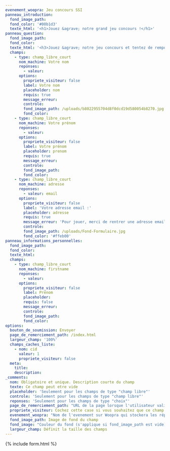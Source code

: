 ```yaml
---
evenement_woopra: Jeu concours SSI
panneau_introduction:
  fond_image_path:
  fond_color: '#00b1d3'
  texte_html: '<h1>Jouez &agrave; notre grand jeu concours !</h1>'
panneau_question:
  fond_image_path:
  fond_color:
  texte_html: '<h3>Jouez &agrave; notre jeu concours et tentez de remporter six mois de paniers hebdomadaires de produits alimentaires locaux gratuits !</h3>'
  champs:
    - type: champ_libre_court
      nom_machine: Votre nom
      reponses:
        - valeur:
      options:
        propriete_visiteur: false
        label: Votre nom
        placeholder: nom
        requis: true
        message_erreur:
        controle:
        fond_image_path: /uploads/b8022955704d8f0dcd19d580054b8270.jpg
        fond_color:
    - type: champ_libre_court
      nom_machine: Votre prénom
      reponses:
        - valeur:
      options:
        propriete_visiteur: false
        label: Votre prénom
        placeholder: prenom
        requis: true
        message_erreur:
        controle:
        fond_image_path:
        fond_color:
    - type: champ_libre_court
      nom_machine: adresse
      reponses:
        - valeur: email
      options:
        propriete_visiteur: false
        label: 'Votre adresse email :'
        placeholder: adresse
        requis: true
        message_erreur: 'Pour jouer, merci de rentrer une adresse email valide'
        controle:
        fond_image_path: /uploads/Fond-Formulaire.jpg
        fond_color: '#ffeb00'
panneau_informations_personnelles:
  fond_image_path:
  fond_color:
  texte_html:
  champs:
    - type: champ_libre_court
      nom_machine: firstname
      reponses:
        - valeur:
      options:
        propriete_visiteur: false
        label: Prénom
        placeholder:
        requis: false
        message_erreur:
        controle:
        fond_image_path:
        fond_color:
options:
  bouton_de_soumission: Envoyer
  page_de_remerciement_path: /index.html
  largeur_champ: '100%'
  champs_caches_liste:
    - nom: cid
      valeur: 1
      propriete_visiteur: false
  meta:
    title:
    description:
_comments:
  nom: Obligatoire et unique. Description courte du champ
  texte: Ce champ peut etre vide
  placeholder: 'Seulement pour les champs de type "champ libre"'
  controle: 'Seulement pour les champs de type "champ libre"'
  reponses: 'Seulement pour les champs de type "choix"'
  page_de_remerciement_path: "URL de la page lorsque l'utilisateur valide le formulaire"
  propriete_visiteur: Cochez cette case si vous souhaitez que ce champ remonte dans les propriétés du visiteur sur Woopra
  evenement_woopra: "Nom de l'evenement sur Woopra qui stockera les répondants"
  fond_image_path: Image de fond du champ
  fond_image: "Couleur du fond (s'applique si fond_image_path est vide)"
  largeur_champ: Définit la taille des champs
---
```

{% include form.html %}
